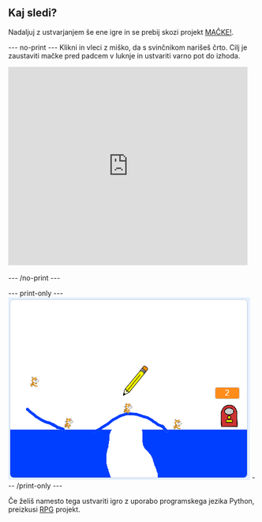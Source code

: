 ## Kaj sledi?

Nadaljuj z ustvarjanjem še ene igre in se prebij skozi projekt [MAČKE!](https://projects.raspberrypi.org/en/projects/cats?utm_source=pathway&utm_medium=whatnext&utm_campaign=projects).

\--- no-print \--- Klikni in vleci z miško, da s svinčnikom narišeš črto. Cilj je zaustaviti mačke pred padcem v luknje in ustvariti varno pot do izhoda.

<div class="scratch-preview">
  <iframe allowtransparency="true" width="485" height="402" src="https://scratch.mit.edu/projects/embed/253667883/?autostart=false" frameborder="0" scrolling="no"></iframe>
</div>

\--- /no-print \---

\--- print-only \--- ![Cats finished](images/cats-finished.png) \--- /print-only \---

Če želiš namesto tega ustvariti igro z uporabo programskega jezika Python, preizkusi [RPG](https://projects.raspberrypi.org/en/projects/rpg?utm_source=pathway&utm_medium=whatnext&utm_campaign=projects) projekt.